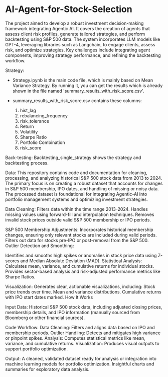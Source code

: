 # AI-Agent-for-Stock-Selection
The project aimed to develop a robust investment decision-making framework integrating Agentic AI. It covers the creation of agents that assess client risk profiles, generate tailored strategies, and perform backtesting using S&P 500 data. The system incorporates LLM models like GPT-4, leveraging libraries such as Langchain, to engage clients, assess risk, and optimize strategies. Key challenges include integrating agent components, improving strategy performance, and refining the backtesting workflow.


Strategy:
- Strategy.ipynb is the main code file, which is mainly based on Mean Variance Strategy. By running it, you can get the results which is already shown in the file named 'summary_results_with_risk_score.csv'.

- summary_results_with_risk_score.csv contains these columns:
	1) hist_lag
	2) rebalancing_frequency
	3) risk_tolerance
	4) Return
	5) Volatility
	6) Sharpe Ratio
	7) Portfolio Combination
	8) risk_score

Back-testing:
Backtesting_single_strategy shows the strategy and backtesting process.

Data:
This repository contains code and documentation for cleaning, processing, and analyzing historical S&P 500 stock data from 2013 to 2024. The primary focus is on creating a robust dataset that accounts for changes in S&P 500 membership, IPO dates, and handling of missing or noisy data. The processed dataset is foundational for integrating Agentic-AI into portfolio management systems and optimizing investment strategies.

Data Cleaning:
Filters data within the time range 2013-2024.
Handles missing values using forward-fill and interpolation techniques.
Removes invalid stock prices outside valid S&P 500 membership or IPO periods.

S&P 500 Membership Adjustments:
Incorporates historical membership changes, ensuring only relevant stocks are included during valid periods.
Filters out data for stocks pre-IPO or post-removal from the S&P 500.
Outlier Detection and Smoothing:

Identifies and smooths high spikes or anomalies in stock price data using Z-scores and Median Absolute Deviation (MAD).
Statistical Analysis: 
Calculates mean, variance, and cumulative returns for individual stocks.
Provides sector-based analysis and risk-adjusted performance metrics like Sharpe Ratios.

Visualization:
Generates clear, actionable visualizations, including:
Stock price trends over time.
Mean and variance distributions.
Cumulative returns with IPO start dates marked.
How It Works

Input Data:
Historical S&P 500 stock data, including adjusted closing prices, membership details, and IPO information (manually sourced from Bloomberg or other financial sources).

Code Workflow:
Data Cleaning: Filters and aligns data based on IPO and membership periods.
Outlier Handling: Detects and mitigates high variance or pinpoint spikes.
Analysis: Computes statistical metrics like mean, variance, and cumulative returns.
Visualization: Produces visual outputs to support portfolio optimization.

Output:
A cleaned, validated dataset ready for analysis or integration into machine learning models for portfolio optimization.
Insightful charts and summaries for exploratory data analysis.

